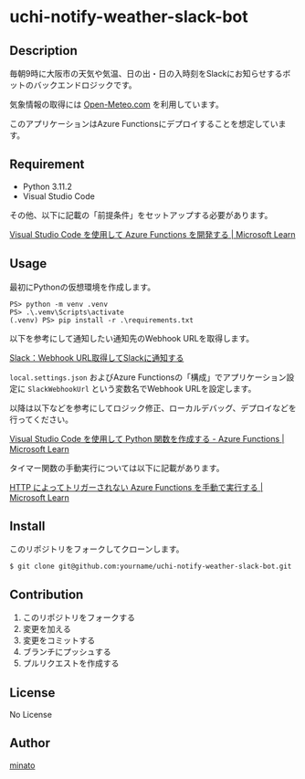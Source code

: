 # uchi-notify-weather-slack-bot

## Description

毎朝9時に大阪市の天気や気温、日の出・日の入時刻をSlackにお知らせするボットのバックエンドロジックです。

気象情報の取得には [Open-Meteo.com](https://open-meteo.com/) を利用しています。

このアプリケーションはAzure Functionsにデプロイすることを想定しています。

## Requirement

- Python 3.11.2
- Visual Studio Code

その他、以下に記載の「前提条件」をセットアップする必要があります。

[Visual Studio Code を使用して Azure Functions を開発する | Microsoft Learn](https://learn.microsoft.com/ja-jp/azure/azure-functions/functions-develop-vs-code?tabs=node-v3%2Cpython-v2%2Cisolated-process&pivots=programming-language-python)

## Usage

最初にPythonの仮想環境を作成します。

```
PS> python -m venv .venv
PS> .\.vemv\Scripts\activate
(.venv) PS> pip install -r .\requirements.txt
```

以下を参考にして通知したい通知先のWebhook URLを取得します。

[Slack：Webhook URL取得してSlackに通知する](https://zenn.dev/hotaka_noda/articles/4a6f0ccee73a18)

``local.settings.json`` およびAzure Functionsの「構成」でアプリケーション設定に ``SlackWebhookUrl`` という変数名でWebhook URLを設定します。

以降は以下などを参考にしてロジック修正、ローカルデバッグ、デプロイなどを行ってください。

[Visual Studio Code を使用して Python 関数を作成する - Azure Functions | Microsoft Learn](https://learn.microsoft.com/ja-jp/azure/azure-functions/create-first-function-vs-code-python?pivots=python-mode-decorators)

タイマー関数の手動実行については以下に記載があります。

[HTTP によってトリガーされない Azure Functions を手動で実行する | Microsoft Learn](https://learn.microsoft.com/ja-jp/azure/azure-functions/functions-manually-run-non-http)

## Install

このリポジトリをフォークしてクローンします。

```
$ git clone git@github.com:yourname/uchi-notify-weather-slack-bot.git
```

## Contribution

1. このリポジトリをフォークする
2. 変更を加える
3. 変更をコミットする
4. ブランチにプッシュする
5. プルリクエストを作成する

## License

No License

## Author

[minato](https://blog.minatoproject.com/)
